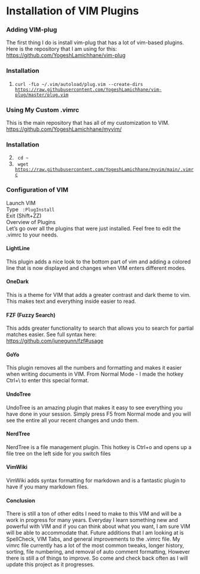 # Installation of VIM Plugins

### Adding VIM-plug
The first thing I do is install vim-plug that has a lot of vim-based plugins. Here is the repository that I am using for this: https://github.com/YogeshLamichhane/vim-plug

### Installation
1. <code color=green>curl -fLo ~/.vim/autoload/plug.vim --create-dirs https://raw.githubusercontent.com/YogeshLamichhane/vim-plug/master/plug.vim</code>
    
### Using My Custom .vimrc
This is the main repository that has all of my customization to VIM. https://github.com/YogeshLamichhane/myvim/

### Installation
2. <code color=green> cd ~ </code>
3. <code color=green> wget https://raw.githubusercontent.com/YogeshLamichhane/myvim/main/.vimrc </code>

### Configuration of VIM
Launch VIM \
Type <code color=green> :PlugInstall </code>\
Exit (Shift+ZZ) \
Overview of Plugins \
Let’s go over all the plugins that were just installed. Feel free to edit the .vimrc to your needs.

#### LightLine 
This plugin adds a nice look to the bottom part of vim and adding a colored line that is now displayed and changes when VIM enters different modes.

#### OneDark 
This is a theme for VIM that adds a greater contrast and dark theme to vim. This makes text and everything inside easier to read.

#### FZF (Fuzzy Search) 
This adds greater functionality to search that allows you to search for partial matches easier. See full syntax here: https://github.com/junegunn/fzf#usage

#### GoYo 
This plugin removes all the numbers and formatting and makes it easier when writing documents in VIM. From Normal Mode - I made the hotkey Ctrl+\ to enter this special format.

#### UndoTree 
UndoTree is an amazing plugin that makes it easy to see everything you have done in your session. Simply press F5 from Normal mode and you will see the entire all your recent changes and undo them.

#### NerdTree 
NerdTree is a file management plugin. This hotkey is Ctrl+o and opens up a file tree on the left side for you switch files

#### VimWiki 
VimWiki adds syntax formatting for markdown and is a fantastic plugin to have if you many markdown files.

#### Conclusion 
There is still a ton of other edits I need to make to this VIM and will be a work in progress for many years. Everyday I learn something new and powerful with VIM and if you can think about what you want, I am sure VIM will be able to accommodate that. Future additions that I am looking at is SpellCheck, VIM Tabs, and general improvements to the .vimrc file. My vimrc file currently has a lot of the most common tweaks, longer history, sorting, file numbering, and removal of auto comment formatting, However there is still a of things to improve. So come and check back often as I will update this project as it progresses.
